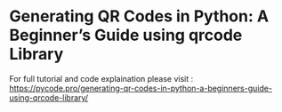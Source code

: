 # Generating QR Codes in Python: A Beginner’s Guide using qrcode Library

For full tutorial and code explaination please visit : https://pycode.pro/generating-qr-codes-in-python-a-beginners-guide-using-qrcode-library/
